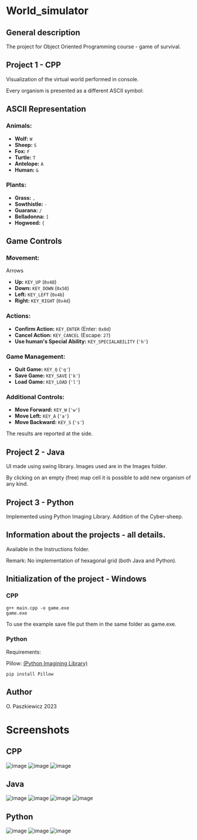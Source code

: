 # World_simulator
## General description
The project for Object Oriented Programming course - game of survival.

## Project 1 - CPP
Visualization of the virtual world performed in console. 
 
Every organism is presented as a different ASCII symbol:

## ASCII Representation

### Animals:
- **Wolf:** `W`
- **Sheep:** `S`
- **Fox:** `F`
- **Turtle:** `T`
- **Antelope:** `A`
- **Human:** `&`

### Plants:
- **Grass:** `,`
- **Sowthistle:** `-`
- **Guarana:** `/`
- **Belladonna:** `]`
- **Hogweed:** `{`


## Game Controls

### Movement:
Arrows
- **Up:** `KEY_UP` (`0x48`)
- **Down:** `KEY_DOWN` (`0x50`)
- **Left:** `KEY_LEFT` (`0x4b`)
- **Right:** `KEY_RIGHT` (`0x4d`)

### Actions:
- **Confirm Action:** `KEY_ENTER` (Enter: `0x0d`)
- **Cancel Action:** `KEY_CANCEL` (Escape: `27`)
- **Use human's Special Ability:** `KEY_SPECIALABILITY` (`'h'`)

### Game Management:
- **Quit Game:** `KEY_Q` (`'q'`)
- **Save Game:** `KEY_SAVE` (`'k'`)
- **Load Game:** `KEY_LOAD` (`'l'`)

### Additional Controls:
- **Move Forward:** `KEY_W` (`'w'`)
- **Move Left:** `KEY_A` (`'a'`)
- **Move Backward:** `KEY_S` (`'s'`)

The results are reported at the side.

## Project 2 - Java
UI made using swing library. Images used are in the Images folder.

By clicking on an empty (free) map cell it is possible to add new organism of any kind.

## Project 3 - Python
Implemented using Python Imaging Library.
Addition of the Cyber-sheep.

## Information about the projects - all details.
Available in the Instructions folder.

Remark: No implementation of hexagonal grid (both Java and Python).

## Initialization of the project - Windows

### CPP
```
g++ main.cpp -o game.exe
game.exe

```

To use the example save file put them in the same folder as game.exe.

### Python
Requirements:

Pillow: [(Python Imagining Library)](https://pypi.org/project/pillow/)
```
pip install Pillow
```


## Author
O. Paszkiewicz 2023



# Screenshots
## CPP
![image](https://github.com/MonDust/World_simulator/blob/main/Images/CPP_screenshot1.jpg)
![image](https://github.com/MonDust/World_simulator/blob/main/Images/CPP_screenshot2.jpg)
![image](https://github.com/MonDust/World_simulator/blob/main/Images/CPP_screenshot3-loadfile.jpg)

## Java
![image](https://github.com/MonDust/World_simulator/blob/main/Images/Java_screenshot1.jpg)
![image](https://github.com/MonDust/World_simulator/blob/main/Images/Java_screenshot2.jpg)
![image](https://github.com/MonDust/World_simulator/blob/main/Images/Java_screenshot3.jpg)
![image](https://github.com/MonDust/World_simulator/blob/main/Images/Java_screenshot4.jpg)

## Python
![image](https://github.com/MonDust/World_simulator/blob/main/Images/Python_screenshot1.jpg)
![image](https://github.com/MonDust/World_simulator/blob/main/Images/Python_screenshot2.jpg)
![image](https://github.com/MonDust/World_simulator/blob/main/Images/Python_screenshot3.jpg)
